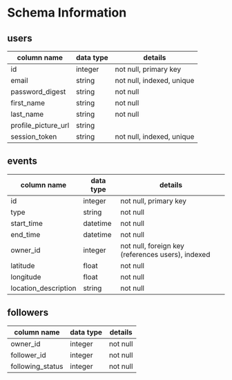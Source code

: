 # Schema Information

## users
column name         | data type | details
--------------------|-----------|-----------------------
id                  | integer   | not null, primary key
email               | string    | not null, indexed, unique
password_digest     | string    | not null
first_name          | string    | not null
last_name           | string    | not null
profile_picture_url | string    |
session_token       | string    | not null, indexed, unique

## events
column name           | data type | details
----------------------|-----------|-----------------------
id                    | integer   | not null, primary key
type                  | string    | not null
start_time            | datetime  | not null
end_time              | datetime  | not null
owner_id              | integer   | not null, foreign key (references users), indexed
latitude              | float     | not null
longitude             | float     | not null
location_description  | string    | not null

## followers
column name       | data type | details
------------------|-----------|-----------------------
owner_id          | integer   | not null
follower_id       | integer   | not null
following_status  | integer   | not null

